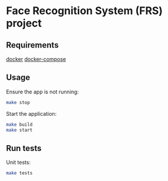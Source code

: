 # Face Recognition System (FRS) project

## Requirements

[docker](https://www.docker.com/)
[docker-compose](https://docs.docker.com/compose/)

## Usage

Ensure the app is not running:

```sh
make stop
```

Start the application:

```sh
make build
make start
```
## Run tests

Unit tests:

```sh
make tests
```
